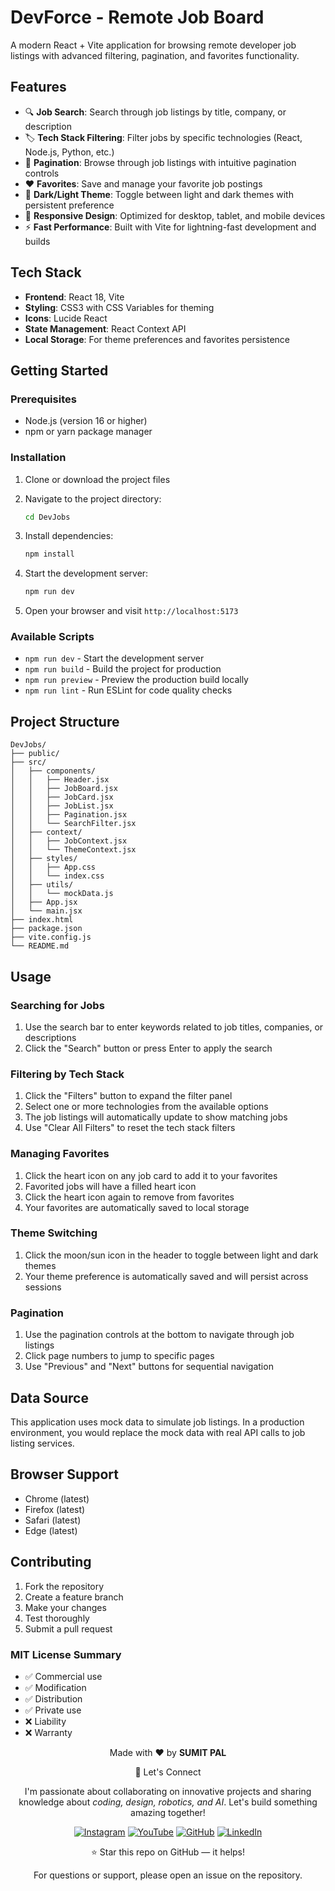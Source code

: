 # DevForce - Remote Job Board

A modern React + Vite application for browsing remote developer job listings with advanced filtering, pagination, and favorites functionality.

## Features

- 🔍 **Job Search**: Search through job listings by title, company, or description
- 🏷️ **Tech Stack Filtering**: Filter jobs by specific technologies (React, Node.js, Python, etc.)
- 📄 **Pagination**: Browse through job listings with intuitive pagination controls
- ❤️ **Favorites**: Save and manage your favorite job postings
- 🌙 **Dark/Light Theme**: Toggle between light and dark themes with persistent preference
- 📱 **Responsive Design**: Optimized for desktop, tablet, and mobile devices
- ⚡ **Fast Performance**: Built with Vite for lightning-fast development and builds

## Tech Stack

- **Frontend**: React 18, Vite
- **Styling**: CSS3 with CSS Variables for theming
- **Icons**: Lucide React
- **State Management**: React Context API
- **Local Storage**: For theme preferences and favorites persistence

## Getting Started

### Prerequisites

- Node.js (version 16 or higher)
- npm or yarn package manager

### Installation

1. Clone or download the project files
2. Navigate to the project directory:
   ```bash
   cd DevJobs
   ```

3. Install dependencies:
   ```bash
   npm install
   ```

4. Start the development server:
   ```bash
   npm run dev
   ```

5. Open your browser and visit `http://localhost:5173`

### Available Scripts

- `npm run dev` - Start the development server
- `npm run build` - Build the project for production
- `npm run preview` - Preview the production build locally
- `npm run lint` - Run ESLint for code quality checks

## Project Structure

```
DevJobs/
├── public/
├── src/
│   ├── components/
│   │   ├── Header.jsx
│   │   ├── JobBoard.jsx
│   │   ├── JobCard.jsx
│   │   ├── JobList.jsx
│   │   ├── Pagination.jsx
│   │   └── SearchFilter.jsx
│   ├── context/
│   │   ├── JobContext.jsx
│   │   └── ThemeContext.jsx
│   ├── styles/
│   │   ├── App.css
│   │   └── index.css
│   ├── utils/
│   │   └── mockData.js
│   ├── App.jsx
│   └── main.jsx
├── index.html
├── package.json
├── vite.config.js
└── README.md
```

## Usage

### Searching for Jobs

1. Use the search bar to enter keywords related to job titles, companies, or descriptions
2. Click the "Search" button or press Enter to apply the search

### Filtering by Tech Stack

1. Click the "Filters" button to expand the filter panel
2. Select one or more technologies from the available options
3. The job listings will automatically update to show matching jobs
4. Use "Clear All Filters" to reset the tech stack filters

### Managing Favorites

1. Click the heart icon on any job card to add it to your favorites
2. Favorited jobs will have a filled heart icon
3. Click the heart icon again to remove from favorites
4. Your favorites are automatically saved to local storage

### Theme Switching

1. Click the moon/sun icon in the header to toggle between light and dark themes
2. Your theme preference is automatically saved and will persist across sessions

### Pagination

1. Use the pagination controls at the bottom to navigate through job listings
2. Click page numbers to jump to specific pages
3. Use "Previous" and "Next" buttons for sequential navigation

## Data Source

This application uses mock data to simulate job listings. In a production environment, you would replace the mock data with real API calls to job listing services.

## Browser Support

- Chrome (latest)
- Firefox (latest)
- Safari (latest)
- Edge (latest)

## Contributing

1. Fork the repository
2. Create a feature branch
3. Make your changes
4. Test thoroughly
5. Submit a pull request


### MIT License Summary
- ✅ Commercial use
- ✅ Modification
- ✅ Distribution
- ✅ Private use
- ❌ Liability
- ❌ Warranty


<div align="center">
<p>Made with ❤️ by <strong>SUMIT PAL</strong></p>

🌟 Let's Connect

I'm passionate about collaborating on innovative projects and sharing knowledge about *coding, design, robotics, and AI*. Let's build something amazing together!  

[![Instagram](https://img.icons8.com/fluency/48/instagram-new.png)](https://www.instagram.com/sumittech_360)  [![YouTube](https://img.icons8.com/fluency/48/youtube-play.png)](https://youtube.com/channel/UCiPxbNaC7dloVut6Jc5xHIQ)  [![GitHub](https://img.icons8.com/fluency/48/github.png)](https://github.com/InnovativeSumit)  [![LinkedIn](https://img.icons8.com/fluency/48/linkedin.png)](https://www.linkedin.com/in/sumit-pal-40511a339) 

⭐ Star this repo on GitHub — it helps!

<p>For questions or support, please open an issue on the repository.</p>
</div>






